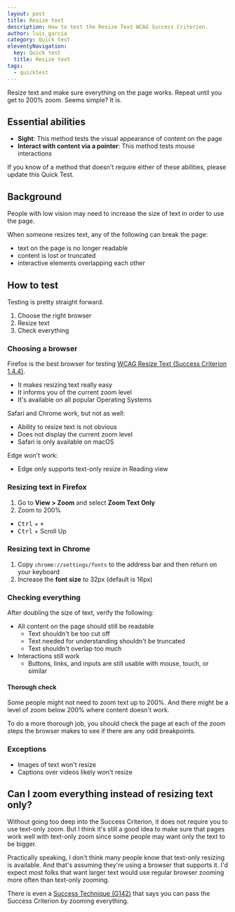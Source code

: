 ```yaml
---
layout: post
title: Resize text
description: How to test the Resize Text WCAG Success Criterion.
author: luis_garcia
category: Quick test
eleventyNavigation:
  key: Quick test
  title: Resize text
tags:
  - quicktest
---
```


Resize text and make sure everything on the page works. Repeat until you get to 200% zoom. Seems simple? It is.

## Essential abilities

* **Sight**: This method tests the visual appearance of content on the page
* **Interact with content via a pointer**: This method tests mouse interactions

If you know of a method that doesn't require either of these abilities, please update this Quick Test.

## Background

People with low vision may need to increase the size of text in order to use the page.

When someone resizes text, any of the following can break the page:

* text on the page is no longer readable
* content is lost or truncated
* interactive elements overlapping each other

## How to test

Testing is pretty straight forward.

1. Choose the right browser
1. Resize text
1. Check everything

### Choosing a browser

Firefox is the best browser for testing [WCAG Resize Text (Success Criterion 1.4.4)](https://www.w3.org/TR/UNDERSTANDING-WCAG20/visual-audio-contrast-scale.html).

* It makes resizing text really easy
* It informs you of the current zoom level
* It's available on all popular Operating Systems

Safari and Chrome work, but not as well:

* Ability to resize text is not obvious
* Does not display the current zoom level
* Safari is only available on macOS

Edge won't work:

* Edge only supports text-only resize in Reading view

### Resizing text in Firefox

1. Go to <strong>View > Zoom</strong> and select <strong>Zoom Text Only</strong>
1. Zoom to 200%
  * <kbd>Ctrl</kbd> + <kbd>+</kbd>
  * <kbd>Ctrl</kbd> + Scroll Up

### Resizing text in Chrome

1. Copy `chrome://settings/fonts` to the address bar and then return on your keyboard
1. Increase the **font size** to 32px (default is 16px)

### Checking everything

After doubling the size of text, verify the following:

* All content on the page should still be readable
  * Text shouldn't be too cut off
  * Text needed for understanding shouldn't be truncated
  * Text shouldn't overlap too much
* Interactions still work
  * Buttons, links, and inputs are still usable with mouse, touch, or similar

#### Thorough check

Some people might not need to zoom text up to 200%. And there might be a level of zoom below 200% where content doesn't work.

To do a more thorough job, you should check the page at each of the zoom steps the browser makes to see if there are any odd breakpoints.

### Exceptions

* Images of text won't resize
* Captions over videos likely won't resize

## Can I zoom everything instead of resizing text only?

Without going too deep into the Success Criterion, it does not require you to use text-only zoom. But I think it's still a good idea to make sure that pages work well with text-only zoom since some people may want only the text to be bigger.

Practically speaking, I don't think many people know that text-only resizing is available. And that's assuming they're using a browser that supports it. I'd expect most folks that want larger text would use regular browser zooming more often than text-only zooming.

There is even a [Success Technique (G142)](https://www.w3.org/TR/2016/NOTE-WCAG20-TECHS-20161007/G142) that says you can pass the Success Criterion by zooming everything.
